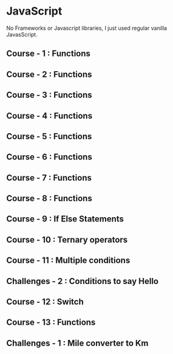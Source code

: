 # JavaScript

No Frameworks or Javascript libraries, I just used regular vanilla JavasScript.

## Course - 1 : Functions
## Course - 2 : Functions
## Course - 3 : Functions
## Course - 4 : Functions
## Course - 5 : Functions
## Course - 6 : Functions
## Course - 7 : Functions
## Course - 8 : Functions
## Course - 9 : If Else Statements
## Course - 10 : Ternary operators
## Course - 11 : Multiple conditions
## Challenges - 2 : Conditions to say Hello
## Course - 12 : Switch
## Course - 13 : Functions

## Challenges - 1 : Mile converter to Km

